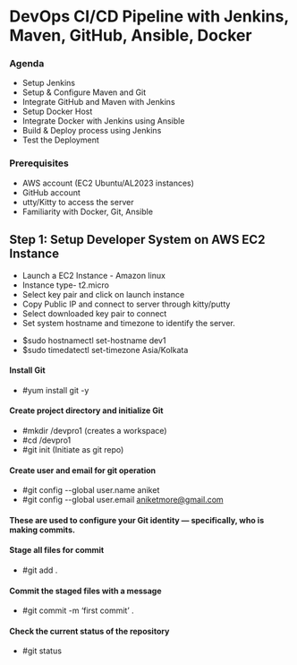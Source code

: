 # DevOps CI/CD Pipeline with Jenkins, Maven, GitHub, Ansible, Docker
### Agenda
- Setup Jenkins
- Setup & Configure Maven and Git
- Integrate GitHub and Maven with Jenkins
- Setup Docker Host
- Integrate Docker with Jenkins using Ansible
- Build & Deploy process using Jenkins
- Test the Deployment
  
### Prerequisites
- AWS account (EC2 Ubuntu/AL2023 instances)
- GitHub account
- utty/Kitty to access the server
- Familiarity with Docker, Git, Ansible
## Step 1: Setup Developer System on AWS EC2 Instance
- Launch a EC2 Instance - Amazon linux
- Instance type- t2.micro
- Select key pair and click on launch instance
- Copy Public IP and connect to server through kitty/putty
- Select downloaded key pair to connect
- Set system hostname and timezone to identify the server.
* $sudo hostnamectl set-hostname dev1
* $sudo timedatectl set-timezone Asia/Kolkata
  
#### Install Git
* #yum install git -y 

#### Create project directory and initialize Git

* #mkdir /devpro1   (creates a workspace)
* #cd /devpro1
* #git init		(Initiate as git repo)
  
#### Create user and email for git operation
* #git config --global user.name aniket
* #git config --global user.email aniketmore@gmail.com

#### These are used to configure your Git identity — specifically, who is making commits.
#### Stage all files for commit
* #git add . 

#### Commit the staged files with a message
* #git commit -m ‘first commit’ .   

#### Check the current status of the repository
* #git status

